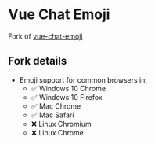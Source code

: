 # Vue Chat Emoji

Fork of [vue-chat-emoji](https://github.com/vestusola/vue-chat-emoji) 

## Fork details

* Emoji support for common browsers in:
  * ✅ Windows 10 Chrome
  * ✅ Windows 10 Firefox
  * ✅ Mac Chrome
  * ✅ Mac Safari
  * ❌ Linux Chromium
  * ❌ Linux Chrome
